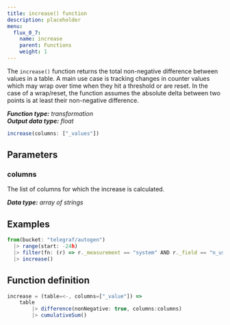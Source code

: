 ```yaml
---
title: increase() function
description: placeholder
menu:
  flux_0_7:
    name: increase
    parent: Functions
    weight: 1
---
```


The `increase()` function returns the total non-negative difference between values in a table.
A main use case is tracking changes in counter values which may wrap over time when they hit a threshold or are reset.
In the case of a wrap/reset, the function assumes the absolute delta between two points is at least their non-negative difference.

_**Function type:** transformation_  
_**Output data type:** float_

```js
increase(columns: ["_values"])
```

## Parameters

### columns
The list of columns for which the increase is calculated.

_**Data type:** array of strings_

## Examples
```js
from(bucket: "telegraf/autogen")
  |> range(start: -24h)
  |> filter(fn: (r) => r._measurement == "system" AND r._field == "n_users")
  |> increase()
```

## Function definition
```js
increase = (table=<-, columns=["_value"]) =>
	table
		|> difference(nonNegative: true, columns:columns)
		|> cumulativeSum()
```
